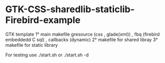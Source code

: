 # GTK-CSS-sharedlib-staticlib-Firebird-example
GTK template 
1° main makefile gresource (css , glade(xml)) , fbq (firebird embeddedd C sql) , callbacks (dynamic) 
2° makefile for shared libray 
3° makefile for static library 


For testing use
./start.sh 
or
./start.sh -d


